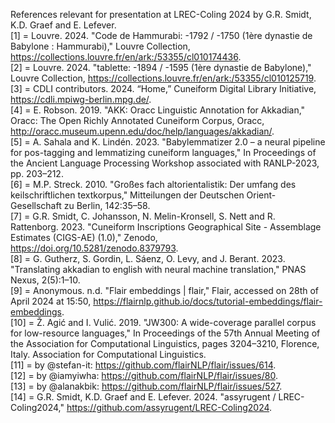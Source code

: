 References relevant for presentation at LREC-Coling 2024 by G.R. Smidt, K.D. Graef and E. Lefever.</br>
[1] = Louvre. 2024. "Code de Hammurabi: -1792 / -1750 (1ère dynastie de Babylone : Hammurabi)," Louvre Collection, <href>https://collections.louvre.fr/en/ark:/53355/cl010174436</href>.</br>
[2] = Louvre. 2024. "tablette: -1894 / -1595 (1ère dynastie de Babylone)," Louvre Collection, <href>https://collections.louvre.fr/en/ark:/53355/cl010125719</href>.</br>
[3] = CDLI contributors. 2024. “Home,” Cuneiform Digital Library Initiative, <href>https://cdli.mpiwg-berlin.mpg.de/</href>.</br>
[4] = E. Robson. 2019. "AKK: Oracc Linguistic Annotation for Akkadian," Oracc: The Open Richly Annotated Cuneiform Corpus, Oracc, <href>http://oracc.museum.upenn.edu/doc/help/languages/akkadian/</href>.</br>
[5] = A. Sahala and K. Lindén. 2023. "Babylemmatizer 2.0 – a neural pipeline for pos-tagging and lemmatizing cuneiform languages," In Proceedings of the Ancient Language Processing Workshop associated with RANLP-2023, pp. 203–212.</br>
[6] = M.P. Streck. 2010. "Großes fach altorientalistik: Der umfang des keilschriftlichen textkorpus," Mitteilungen der Deutschen Orient-Gesellschaft zu Berlin, 142:35–58.</br>
[7] = G.R. Smidt, C. Johansson, N. Melin-Kronsell, S. Nett and R. Rattenborg. 2023. "Cuneiform Inscriptions Geographical Site - Assemblage Estimates (CIGS-AE) (1.0)," Zenodo, <href>https://doi.org/10.5281/zenodo.8379793</href>.</br>
[8] = G. Gutherz, S. Gordin, L. Sáenz, O. Levy, and J. Berant. 2023. "Translating akkadian to english with neural machine translation," PNAS Nexus, 2(5):1–10.</br>
[9] = Anonymous. n.d. "Flair embeddings | flair," Flair, accessed on 28th of April 2024 at 15:50, <href>https://flairnlp.github.io/docs/tutorial-embeddings/flair-embeddings</href>.</br>
[10] = Ž. Agić and I. Vulić. 2019. "JW300: A wide-coverage parallel corpus for low-resource languages," In Proceedings of the 57th Annual Meeting of the Association for Computational Linguistics, pages 3204–3210, Florence, Italy. Association for Computational Linguistics.</br>
[11] = by @stefan-it: <href>https://github.com/flairNLP/flair/issues/614</href>.</br>
[12] = by @iamyiwha: <href>https://github.com/flairNLP/flair/issues/80</href>.</br>
[13] = by @alanakbik: <href>https://github.com/flairNLP/flair/issues/527</href>.</br>
[14] = G.R. Smidt, K.D. Graef and E. Lefever. 2024. "assyrugent / LREC-Coling2024," <href>https://github.com/assyrugent/LREC-Coling2024</href>.</br>
